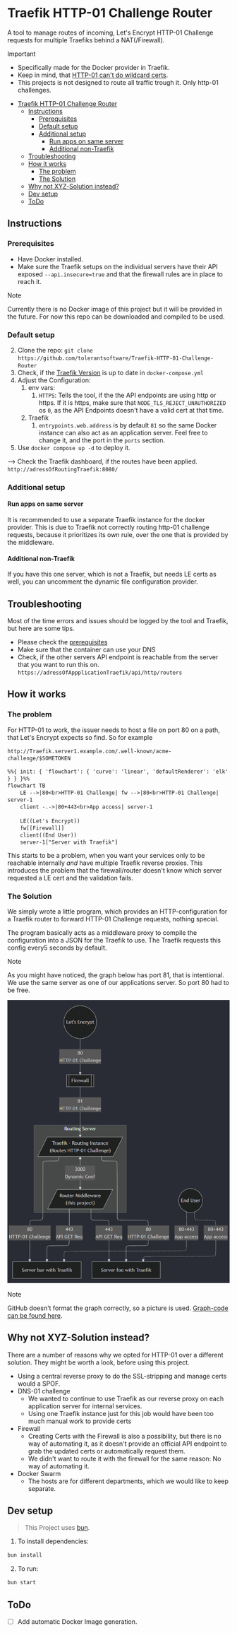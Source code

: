 
# Traefik HTTP-01 Challenge Router

A tool to manage routes of incoming, Let's Encrypt HTTP-01 Challenge requests for multiple Traefiks behind a NAT(/Firewall).

> [!IMPORTANT]
> - Specifically made for the Docker provider in Traefik.
> - Keep in mind, that [HTTP-01 can't do wildcard certs](https://letsencrypt.org/docs/challenge-types/#http-01-challenge).
> - This projects is not designed to route all traffic trough it. Only http-01 challenges.

- [Traefik HTTP-01 Challenge Router](#traefik-http-01-challenge-router)
  - [Instructions](#instructions)
    - [Prerequisites](#prerequisites)
    - [Default setup](#default-setup)
    - [Additional setup](#additional-setup)
      - [Run apps on same server](#run-apps-on-same-server)
      - [Additional non-Traefik](#additional-non-traefik)
  - [Troubleshooting](#troubleshooting)
  - [How it works](#how-it-works)
    - [The problem](#the-problem)
    - [The Solution](#the-solution)
  - [Why not XYZ-Solution instead?](#why-not-xyz-solution-instead)
  - [Dev setup](#dev-setup)
  - [ToDo](#todo)

## Instructions

### Prerequisites

- Have Docker installed.
- Make sure the Traefik setups on the individual servers have their API exposed `--api.insecure=true` and that the firewall rules are in place to reach it.

> [!NOTE]
> Currently there is no Docker image of this project but it will be provided in the future. For now this repo can be downloaded and compiled to be used.

### Default setup

2. Clone the repo: `git clone https://github.com/tolerantsoftware/Traefik-HTTP-01-Challenge-Router`
3. Check, if the [Traefik Version](https://hub.docker.com/_/Traefik/tags) is up to date in `docker-compose.yml`
4. Adjust the Configuration:
   1. env vars:
      1. `HTTPS`: Tells the tool, if the the API endpoints are using http or https. If it is https, make sure that `NODE_TLS_REJECT_UNAUTHORIZED` os `0`, as the API Endpoints doesn't have a valid cert at that time.
   2. Traefik
      1. `entrypoints.web.address` is by default `81` so the same Docker instance can also act as an application server. Feel free to change it, and the port in the `ports` section.
5. Use `docker compose up -d` to deploy it.

--> Check the Traefik dashboard, if the routes have been applied. `http://adressOfRoutingTraefik:8080/`

### Additional setup

#### Run apps on same server

It is recommended to use a separate Traefik instance for the docker provider. This is due to Traefik not correctly routing http-01 challenge requests, because it prioritizes its own rule, over the one that is provided by the middleware.

#### Additional non-Traefik

If you have this one server, which is not a Traefik, but needs LE certs as well, you can uncomment the dynamic file configuration provider.

## Troubleshooting

Most of the time errors and issues should be logged by the tool and Traefik, but here are some tips.

- Please check the [prerequisites](#prerequisites)
- Make sure that the container can use your DNS
- Check, if the other servers API endpoint is reachable from the server that you want to run this on. `https://adressOfAppplicationTraefik/api/http/routers`

## How it works

### The problem

For HTTP-01 to work, the issuer needs to host a file on port 80 on a path, that Let's Encrypt expects so find. So for example
```url
http://Traefik.server1.example.com/.well-known/acme-challenge/$SOMETOKEN
```

```mermaid
%%{ init: { 'flowchart': { 'curve': 'linear', 'defaultRenderer': 'elk' } } }%%
flowchart TB
    LE -->|80<br>HTTP-01 Challenge| fw -->|80<br>HTTP-01 Challenge| server-1
    client -.->|80+443<br>App access| server-1

    LE((Let's Encrypt))
    fw[[Firewall]]
    client((End User))
    server-1["Server with Traefik"]
```

This starts to be a problem, when you want your services only to be reachable internally *and* have multiple Traefik reverse proxies. This introduces the problem that the firewall/router doesn't know which server requested a LE cert and the validation fails.

### The Solution

We simply wrote a little program, which provides an HTTP-configuration for a Traefik router to forward HTTP-01 Challenge requests, nothing special.

The program basically acts as a middleware proxy to compile the configuration into a JSON for the Traefik to use. The Traefik requests this config every5 seconds by default.

> [!NOTE]
> As you might have noticed, the graph below has port 81, that is intentional. We use the same server as one of our applications server. So port 80 had to be free. 

![Graph Picture](assets/flowchart.png)

> [!NOTE]
> GitHub doesn't format the graph correctly, so a picture is used. [Graph-code can be found here](flowchart.mmd).

## Why not XYZ-Solution instead?

There are a number of reasons why we opted for HTTP-01 over a different solution. They might be worth a look, before using this project.
- Using a central reverse proxy to do the SSL-stripping and manage certs would a SPOF.
- DNS-01 challenge
  - We wanted to continue to use Traefik as our reverse proxy on each application server for internal services.
  - Using one Traefik instance just for this job would have been too much manual work to provide certs
- Firewall
  - Creating Certs with the Firewall is also a possibility, but there is no way of automating it, as it doesn't provide an official API endpoint to grab the updated certs or automatically request them.
  - We didn't want to route it with the firewall for the same reason: No way of automating it.
- Docker Swarm
  - The hosts are for different departments, which we would like to keep separate.

## Dev setup

> This Project uses [bun](https://bun.sh/).

1. To install dependencies:

```bash
bun install
```

2. To run:

```bash
bun start
```

## ToDo

- [ ] Add automatic Docker Image generation.
